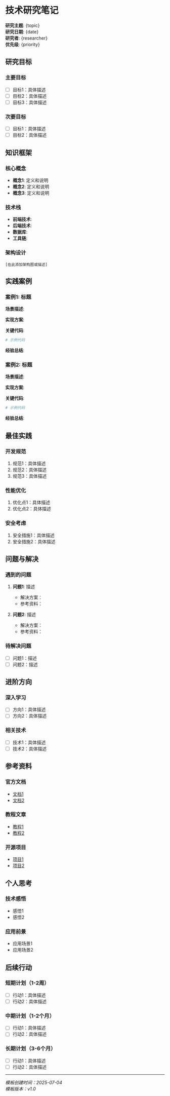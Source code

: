 # 技术研究笔记

**研究主题**: {topic}  
**研究日期**: {date}  
**研究者**: {researcher}  
**优先级**: {priority}

## 研究目标

### 主要目标
- [ ] 目标1：具体描述
- [ ] 目标2：具体描述
- [ ] 目标3：具体描述

### 次要目标
- [ ] 目标1：具体描述
- [ ] 目标2：具体描述

## 知识框架

### 核心概念
- **概念1**: 定义和说明
- **概念2**: 定义和说明
- **概念3**: 定义和说明

### 技术栈
- **前端技术**: 
- **后端技术**: 
- **数据库**: 
- **工具链**: 

### 架构设计
```
[在此添加架构图或描述]
```

## 实践案例

### 案例1: 标题
**场景描述**: 

**实现方案**: 

**关键代码**: 
```python
# 示例代码
```

**经验总结**: 

### 案例2: 标题
**场景描述**: 

**实现方案**: 

**关键代码**: 
```python
# 示例代码
```

**经验总结**: 

## 最佳实践

### 开发规范
1. 规范1：具体描述
2. 规范2：具体描述
3. 规范3：具体描述

### 性能优化
1. 优化点1：具体描述
2. 优化点2：具体描述

### 安全考虑
1. 安全措施1：具体描述
2. 安全措施2：具体描述

## 问题与解决

### 遇到的问题
1. **问题1**: 描述
   - 解决方案：
   - 参考资料：

2. **问题2**: 描述
   - 解决方案：
   - 参考资料：

### 待解决问题
- [ ] 问题1：描述
- [ ] 问题2：描述

## 进阶方向

### 深入学习
- [ ] 方向1：具体描述
- [ ] 方向2：具体描述

### 相关技术
- [ ] 技术1：具体描述
- [ ] 技术2：具体描述

## 参考资料

### 官方文档
- [文档1](链接)
- [文档2](链接)

### 教程文章
- [教程1](链接)
- [教程2](链接)

### 开源项目
- [项目1](链接)
- [项目2](链接)

## 个人思考

### 技术感悟
- 感悟1
- 感悟2

### 应用前景
- 应用场景1
- 应用场景2

## 后续行动

### 短期计划（1-2周）
- [ ] 行动1：具体描述
- [ ] 行动2：具体描述

### 中期计划（1-2个月）
- [ ] 行动1：具体描述
- [ ] 行动2：具体描述

### 长期计划（3-6个月）
- [ ] 行动1：具体描述
- [ ] 行动2：具体描述

---
*模板创建时间：2025-07-04*  
*模板版本：v1.0*
